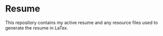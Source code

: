 # Resume

This repository contains my active resume and any resource files used to generate the resume in LaTex.

